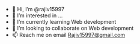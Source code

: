- 👋 Hi, I’m @rajiv15997
- 👀 I’m interested in ...
- 🌱 I’m currently learning Web development
- 💞️ I’m looking to collaborate on Web development
- 📫 Reach me on email Rajiv15997@gmail.com

<!---
rajiv15997/rajiv15997 is a ✨ special ✨ repository because its `README.md` (this file) appears on your GitHub profile.
You can click the Preview link to take a look at your changes.
--->
